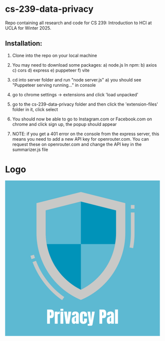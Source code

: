 # cs-239-data-privacy
Repo containing all research and code for CS 239: Introduction to HCI at UCLA for Winter 2025.

##  Installation:

1) Clone into the repo on your local machine
2) You may need to download some packages:
   a) node.js
   In npm:
     b) axios
     c) cors
     d) express
     e) puppeteer
     f) vite

3) cd into server folder and run "node server.js"
       a) you should see "Puppeteer serving running..." in console
4) go to chrome settings -> extensions and click 'load unpacked'
5) go to the cs-239-data-privacy folder and then click the 'extension-files' folder in it, click select
6) You should now be able to go to Instagram.com or Facebook.com on chrome and click sign up, the popup should appear
7) NOTE: if you get a 401 error on the console from the express server, this means you need to add a new API key for openrouter.com. You can request these on openrouter.com and change the API key in the summarizer.js file

# Logo
![logo](./logo.png)
